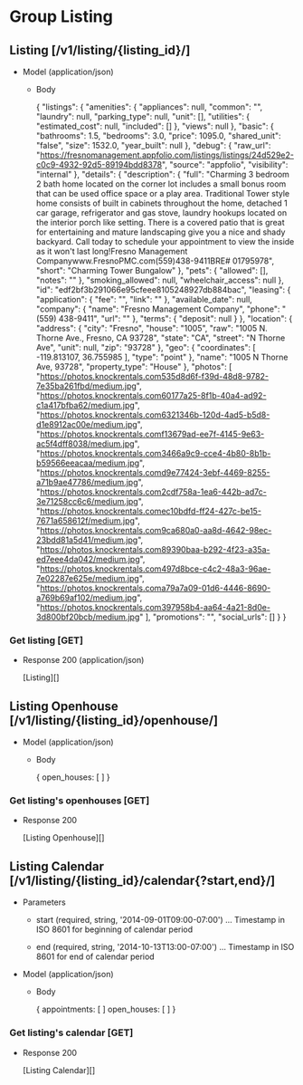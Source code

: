 # Group Listing

## Listing [/v1/listing/{listing_id}/]

+ Model (application/json)
		
	+ Body
	
		{
		  "listings": {
		    "amenities": {
		      "appliances": null,
		      "common": "",
		      "laundry": null,
		      "parking_type": null,
		      "unit": [],
		      "utilities": {
		        "estimated_cost": null,
		        "included": []
		      },
		      "views": null
		    },
		    "basic": {
		      "bathrooms": 1.5,
		      "bedrooms": 3.0,
		      "price": 1095.0,
		      "shared_unit": "false",
		      "size": 1532.0,
		      "year_built": null
		    },
		    "debug": {
		      "raw_url": "https://fresnomanagement.appfolio.com/listings/listings/24d529e2-c0c9-4932-92d5-89194bdd8378",
		      "source": "appfolio",
		      "visibility": "internal"
		    },
		    "details": {
		      "description": {
		        "full": "Charming 3 bedroom 2 bath home located on the corner lot includes a small bonus room that can be used office space or a play area.  Traditional Tower style home consists of built in cabinets throughout the home, detached 1 car garage, refrigerator and gas stove, laundry hookups located on the interior porch like setting. There is a covered patio that is great for entertaining and mature landscaping give you a nice and shady backyard.  Call today to schedule your appointment to view the inside as it won't last long!Fresno Management Companywww.FresnoPMC.com(559)438-9411BRE# 01795978",
		        "short": "Charming Tower Bungalow"
		      },
		      "pets": {
		        "allowed": [],
		        "notes": ""
		      },
		      "smoking_allowed": null,
		      "wheelchair_access": null
		    },
		    "id": "edf2bf3b291066e95cfeee8105248927db884bac",
		    "leasing": {
		      "application": {
		        "fee": "",
		        "link": ""
		      },
		      "available_date": null,
		      "company": {
		        "name": "Fresno Management Company",
		        "phone": "(559) 438-9411",
		        "url": ""
		      },
		      "terms": {
		        "deposit": null
		      }
		    },
		    "location": {
		      "address": {
		        "city": "Fresno",
		        "house": "1005",
		        "raw": "1005 N. Thorne Ave., Fresno, CA 93728",
		        "state": "CA",
		        "street": "N Thorne Ave",
		        "unit": null,
		        "zip": "93728"
		      },
		      "geo": {
		        "coordinates": [
		          -119.813107,
		          36.755985
		        ],
		        "type": "point"
		      },
		      "name": "1005 N Thorne Ave, 93728",
		      "property_type": "House"
		    },
		    "photos": [
		      "https://photos.knockrentals.com535d8d6f-f39d-48d8-9782-7e35ba261fbd/medium.jpg",
		      "https://photos.knockrentals.com60177a25-8f1b-40a4-ad92-c1a417bfba62/medium.jpg",
		      "https://photos.knockrentals.com6321346b-120d-4ad5-b5d8-d1e8912ac00e/medium.jpg",
		      "https://photos.knockrentals.comf13679ad-ee7f-4145-9e63-ac5f4dff8038/medium.jpg",
		      "https://photos.knockrentals.com3466a9c9-cce4-4b80-8b1b-b59566eeacaa/medium.jpg",
		      "https://photos.knockrentals.comd9e77424-3ebf-4469-8255-a71b9ae47786/medium.jpg",
		      "https://photos.knockrentals.com2cdf758a-1ea6-442b-ad7c-3e71258cc6c6/medium.jpg",
		      "https://photos.knockrentals.comec10bdfd-ff24-427c-be15-7671a658612f/medium.jpg",
		      "https://photos.knockrentals.com9ca680a0-aa8d-4642-98ec-23bdd81a5d41/medium.jpg",
		      "https://photos.knockrentals.com89390baa-b292-4f23-a35a-ed7eee4da042/medium.jpg",
		      "https://photos.knockrentals.com497d8bce-c4c2-48a3-96ae-7e02287e625e/medium.jpg",
		      "https://photos.knockrentals.coma79a7a09-01d6-4446-8690-a769b69af102/medium.jpg",
		      "https://photos.knockrentals.com397958b4-aa64-4a21-8d0e-3d800bf20bcb/medium.jpg"
		    ],
		    "promotions": "",
		    "social_urls": []
		  }
		}

### Get listing [GET]

+ Response 200 (application/json)

	[Listing][]        

## Listing Openhouse [/v1/listing/{listing_id}/openhouse/]

+ Model (application/json)
		
	+ Body
	
		{
			open_houses: [ ]
		}
		
### Get listing's openhouses [GET]

+ Response 200
	
	[Listing Openhouse][]
	
## Listing Calendar [/v1/listing/{listing_id}/calendar{?start,end}/]
 
+ Parameters
	
	+ start (required, string, '2014-09-01T09:00-07:00') ... Timestamp in ISO 8601 for beginning of calendar period
	
	+ end (required, string, '2014-10-13T13:00-07:00') ... Timestamp in ISO 8601 for end of calendar period

+ Model (application/json)
	
	+ Body
	
		{
			appointments: [ ]
			open_houses: [ ]
		}
		
### Get listing's calendar [GET]

+ Response 200
	
	[Listing Calendar][]
